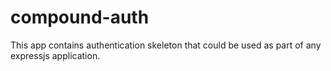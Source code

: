 # compound-auth

This app contains authentication skeleton that could be used as part of any expressjs application.
